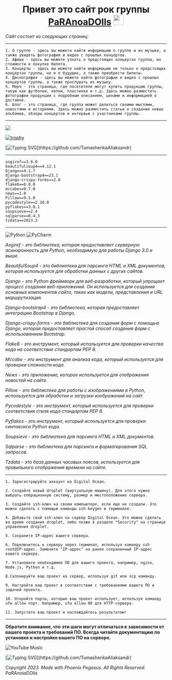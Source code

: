 <h1 align="center">Привет это сайт рок группы <a href="https://paranoiadolls.com" target="_blank">PaRAnoaDOlls</a> 
<img src="https://github.com/blackcater/blackcater/raw/main/images/Hi.gif" height="32"/></h1>


*Сайт состоит из следующих страниц:*
***
    1. О группе - здесь вы можете найти информацию о группе и их музыке, а также увидеть фотографии и видео с прошлых концертов.
    2. Афиша - здесь вы можете узнать о предстоящих концертах группы, их стоимости и покупке билета.
    3. Концерты - здесь вы можете найти информацию не только о предстоящих концертах группы, но и о будущих, а также приобрести билеты.
    4. Дискография - здесь вы можете найти фотографии и видео с прошлых концертов группы, а также прослушать их музыку.
    5. Мерч - это страница, где посетители могут купить продукцию группы, такую как футболки, кепки, пластинки и т.д. Здесь можно разместить фотографии продукции с подробным описанием, ценами и информацией о доставке.
    6. Блог - это страница, где группа может делиться своими мыслями, новостями и историями. Здесь можно разместить статьи о создании новых альбомов, обзоры концертов и интервью с участниками группы.
***

![](https://komarev.com/ghpvc/?username=your-github-username)

[![trophy](https://github-profile-trophy.vercel.app/?username=ryo-ma)](https://github.com/ryo-ma/github-profile-trophy)


[![Typing SVG](https://readme-typing-svg.herokuapp.com?color=%2336BCF7&lines=Сайт+был+разработан+с+помощью:)](https://github.com/TumashenkaAliaksandr)

***
    asgiref==3.6.0
    beautifulsoup4==4.12.1
    Django==4.1.7
    django-bootstrap4==23.1
    django-crispy-forms==2.0
    flake8==6.0.0
    mccabe==0.7.0
    news==1.0
    Pillow==9.5.0
    pycodestyle==2.10.0
    pyflakes==3.0.1
    soupsieve==2.4
    sqlparse==0.4.3
    tzdata==2023.3
***
![Python](https://img.shields.io/badge/python-3670A0?style=for-the-badge&logo=python&logoColor=ffdd54)
![PyCharm](https://img.shields.io/badge/pycharm-143?style=for-the-badge&logo=pycharm&logoColor=black&color=black&labelColor=green)

*Asgiref - это библиотека, которая предоставляет серверную асинхронность для Python, необходимую для работы Django 3.0 и выше.*

*BeautifulSoup4 - это библиотека для парсинга HTML и XML документов, которая используется для обработки данных с других сайтов.*

*Django - это Python фреймворк для веб-разработки, который упрощает процесс создания веб-приложений. Он используется для создания основных компонентов сайта, таких как модели, представления и URL маршрутизация.*

*Django-bootstrap4 - это библиотека, которая предоставляет интеграцию Bootstrap в Django.*

*Django-crispy-forms - это библиотека для создания форм с помощью Django, которая предоставляет простой способ создания форм с использованием Bootstrap.*

*Flake8 - это инструмент, который используется для проверки качества кода на соответствие стандартам PEP 8.*

*Mccabe - это инструмент для анализа кода, который используется для проверки сложности кода.*

*News - это приложение, которое используется для отображения новостей на сайте.*

*Pillow - это библиотека для работы с изображениями в Python, используется для обработки и загрузки изображений на сайт.*

*Pycodestyle - это инструмент, который используется для проверки соответствия стиля кода стандартам PEP 8.*

*Pyflakes - это инструмент, который используется для проверки синтаксиса Python кода.*

*Soupsieve - это библиотека для парсинга HTML и XML документов.*

*Sqlparse - это библиотека для парсинга и форматирования SQL запросов.*

*Tzdata - это база данных часовых поясов, используется для правильного отображения времени на сайте.*


***
    1. Зарегистрируйте аккаунт на Digital Ocean.

    2. Создайте новый droplet (виртуальную машину). Для этого нужно выбрать операционную систему, размер и местоположение сервера.

    3. Создайте ssh-ключ на своем компьютере, если еще не создали. Это можно сделать с помощью команды ssh-keygen в терминале.

    4. Добавьте свой ssh-ключ на сервер Digital Ocean. Это можно сделать во время создания droplet, либо позже в разделе "Security" на странице управления droplet.

    5. Сохраните IP-адрес вашего сервера.

    6. Подключитесь к серверу через терминал, используя команду ssh root@IP-адрес. Замените "IP-адрес" на ранее сохраненный IP-адрес вашего сервера.

    7. Установите необходимое ПО для вашего проекта, например, nginx, Node.js, Python и т.д.

    8.Склонируйте ваш проект на сервер, используя git или scp команду.

    9. Настройте ваш проект в соответствии с требованиями вашего ПО и задачей проекта.

    10. Откройте порты, которые ваш проект использует, используя команду ufw allow порт. Например, ufw allow 80 для HTTP-сервера.

    11. Запустите ваш проект и наслаждайтесь результатом!
***
**Обратите внимание, что эти шаги могут отличаться в зависимости от вашего проекта и требований ПО. Всегда читайте документацию по установке и настройке вашего ПО на сервере.**


![YouTube Music](https://img.shields.io/badge/YouTube_Music-FF0000?style=for-the-badge&logo=youtube-music&logoColor=white)

[![Typing SVG](https://readme-typing-svg.herokuapp.com?color=%2336BCF7&lines=PaRAnoiaDOlls.)](https://github.com/TumashenkaAliaksandr)

*Copyright 2023. Made with Phoenix Pegasus. All Rights Reserved. PaRAnoiaDOlls*